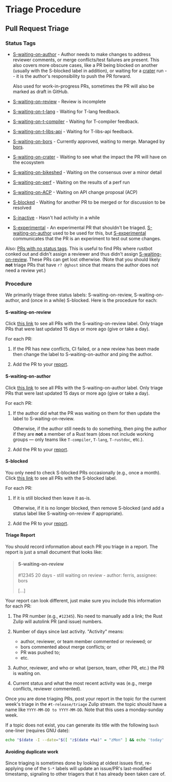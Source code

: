 # Triage Procedure

## Pull Request Triage

### Status Tags

- [S-waiting-on-author] - Author needs to make changes to address reviewer
  comments, or merge conflicts/test failures are present. This also covers more
  obscure cases, like a PR being blocked on another (usually with the S-blocked
  label in addition), or waiting for a [crater] run -- it is the author's
  responsibility to push the PR forward.

  Also used for work-in-progress PRs, sometimes the PR will also be marked as
  draft in GitHub.
- [S-waiting-on-review] - Review is incomplete
- [S-waiting-on-t-lang] - Waiting for T-lang feedback.
- [S-waiting-on-t-compiler] - Waiting for T-compiler feedback.
- [S-waiting-on-t-libs-api] - Waiting for T-libs-api feedback.
- [S-waiting-on-bors] - Currently approved, waiting to merge. Managed by [bors].
- [S-waiting-on-crater] - Waiting to see what the impact the PR will have on the
  ecosystem
- [S-waiting-on-bikeshed] - Waiting on the consensus over a minor detail
- [S-waiting-on-perf] - Waiting on the results of a perf run
- [S-waiting-on-ACP] - Waiting on API change proposal (ACP)
- [S-blocked] - Waiting for another PR to be merged or for discussion to be
  resolved
- [S-inactive] - Hasn't had activity in a while
- [S-experimental] - An experimental PR that shouldn't be triaged.
  [S-waiting-on-author] used to be used for this, but [S-experimental]
  communicates that the PR is an experiment to test out some changes.

Also: [PRs with no status tags][no-status-tags]. This is useful to find PRs
where rustbot conked out and didn't assign a reviewer and thus didn't assign
[S-waiting-on-review]. These PRs can get lost otherwise. (Note that you should
likely **not** triage PRs that have `r? @ghost` since that means the author does
not need a review yet.)

[s-waiting-on-author]: https://github.com/rust-lang/rust/pulls?q=is%3Aopen+draft%3Afalse+is%3Apr+sort%3Aupdated-asc+label%3AS-waiting-on-author+-label%3AI-nominated+-label%3Aneeds-fcp
[s-waiting-on-review]: https://github.com/rust-lang/rust/pulls?q=is%3Aopen+draft%3Afalse+is%3Apr+sort%3Aupdated-asc+label%3AS-waiting-on-review+-label%3AI-nominated+-label%3Aneeds-fcp
[s-waiting-on-t-lang]: https://github.com/rust-lang/rust/pulls?q=is%3Aopen+is%3Apr+label%3AS-waiting-on-t-lang+sort%3Aupdated-asc
[s-waiting-on-t-compiler]: https://github.com/rust-lang/rust/pulls?q=is%3Aopen+is%3Apr+label%3AS-waiting-on-t-compiler+sort%3Aupdated-asc
[s-waiting-on-t-libs-api]: https://github.com/rust-lang/rust/pulls?q=is%3Aopen+is%3Apr+label%3AS-waiting-on-t-libs-api+sort%3Aupdated-asc
[s-waiting-on-bors]: https://github.com/rust-lang/rust/pulls?q=is%3Aopen+is%3Apr+label%3AS-waiting-on-bors+sort%3Aupdated-asc
[s-waiting-on-crater]: https://github.com/rust-lang/rust/pulls?q=is%3Aopen+is%3Apr+label%3AS-waiting-on-crater+sort%3Aupdated-asc
[s-waiting-on-bikeshed]: https://github.com/rust-lang/rust/pulls?q=is%3Aopen+is%3Apr+label%3AS-waiting-on-bikeshed+sort%3Aupdated-asc
[s-waiting-on-perf]: https://github.com/rust-lang/rust/pulls?q=is%3Aopen+is%3Apr+label%3AS-waiting-on-perf+sort%3Aupdated-asc
[s-waiting-on-acp]: https://github.com/rust-lang/rust/pulls?q=is%3Aopen+is%3Apr+label%3AS-waiting-on-ACP+sort%3Aupdated-asc
[s-blocked]: https://github.com/rust-lang/rust/pulls?q=is%3Aopen+is%3Apr+label%3AS-blocked+sort%3Aupdated-asc
[s-inactive]: https://github.com/rust-lang/rust/pulls?q=is%3Aopen+is%3Apr+label%3AS-inactive+sort%3Aupdated-asc
[s-experimental]: https://github.com/rust-lang/rust/pulls?q=is%3Apr+label%3AS-experimental+sort%3Aupdated-asc
[no-status-tags]: https://github.com/rust-lang/rust/pulls?q=is%3Apr+is%3Aopen+-label%3AS-waiting-on-author+-label%3AS-waiting-on-review+-label%3AS-waiting-on-team+-label%3AS-waiting-on-bors+-label%3AS-waiting-on-crater+-label%3AS-waiting-on-bikeshed+-label%3AS-waiting-on-perf+-label%3AS-blocked+-label%3AS-inactive+-label%3AS-waiting-on-fcp+-label%3AS-waiting-on-ACP+-label%3AS-experimental
[crater]: https://github.com/rust-lang-nursery/crater
[bors]: https://github.com/rust-lang/homu

### Procedure

We primarily triage three status labels: S-waiting-on-review,
S-waiting-on-author, and (once in a while) S-blocked. Here is the procedure for
each:

#### S-waiting-on-review

Click [this link][S-waiting-on-review] to see all PRs with the
S-waiting-on-review label. Only triage PRs that were last updated 15 days or
more ago (give or take a day).

For each PR:

1. If the PR has new conflicts, CI failed, or a new review has been made then
   change the label to S-waiting-on-author and ping the author.

2. Add the PR to your [report].

#### S-waiting-on-author

Click [this link][S-waiting-on-author] to see all PRs with the
S-waiting-on-author label. Only triage PRs that were last updated 15 days or
more ago (give or take a day).

For each PR:

1. If the author did what the PR was waiting on them for then update the
   label to S-waiting-on-review.

   Otherwise, if the author still needs to do something, then ping the author if
   they are **not** a member of a Rust team (does not include working groups —
   only teams like `T-compiler`, `T-lang`, `T-rustdoc`, etc.).

2. Add the PR to your [report].

#### S-blocked

You only need to check S-blocked PRs occasionally (e.g., once a month).  Click
[this link][S-blocked] to see all PRs with the S-blocked label.

For each PR:

1. If it is still blocked then leave it as-is.

   Otherwise, if it is no longer blocked, then remove S-blocked (and add a
   status label like S-waiting-on-review if appropriate).

2. Add the PR to your [report].

#### Triage Report
[report]: #triage-report

You should record information about each PR you triage in a report. The report
is just a small document that looks like:

> #### S-waiting-on-review
>
> #12345 20 days - still waiting on review - author: ferris, assignee: bors
>
> \[...\]

Your report can look different, just make sure you include this information for
each PR:

1. The PR number (e.g., `#12345`). No need to manually add a link; the Rust
   Zulip will autolink PR (and issue) numbers.

2. Number of days since last activity. "Activity" means:

   - author, reviewer, or team member commented or reviewed; or
   - bors commented about merge conflicts; or
   - PR was pushed to;
   - etc.

3. Author, reviewer, and who or what (person, team, other PR, etc.) the PR is
   waiting on.

4. Current status and what the most recent activity was (e.g., merge conflicts,
   reviewer commented).

Once you are done triaging PRs, post your report in the topic for the current
week's triage in the `#t-release/triage` Zulip stream. the topic should have a
name like `YYYY-MM-DD to YYYY-MM-DD`. Note that this uses a monday-sunday week.

If a topic does not exist, you can generate its title with the following `bash`
one-liner (requires GNU date):

```bash
echo "$(date -I --date="$([ "z$(date +%a)" = "zMon" ] && echo 'today' || echo 'last monday')") to $(date -I --date="$([ "z$(date +%a)" = "zSun" ] && echo 'today' || echo 'next sunday')")"
```

#### Avoiding duplicate work

Since triaging is sometimes done by looking at oldest issues first, re-applying
one of the `S-*` labels will update an issue/PR's last-modified timestamp,
signaling to other triagers that it has already been taken care of.
